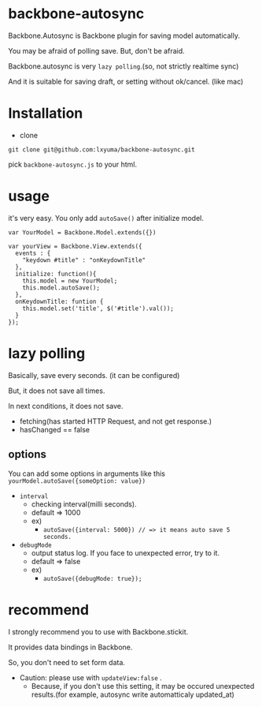 # backbone-autosync

Backbone.Autosync is Backbone plugin for saving model automatically.

You may be afraid of polling save. But, don't be afraid.

Backbone.autosync is very ```lazy polling```.(so, not strictly realtime sync)

And it is suitable for saving draft, or setting without ok/cancel. (like mac)

# Installation

- clone

```
git clone git@github.com:lxyuma/backbone-autosync.git
```

pick ```backbone-autosync.js``` to your html.


# usage

it's very easy. You only add ```autoSave()``` after initialize model.

```
var YourModel = Backbone.Model.extends({})

var yourView = Backbone.View.extends({
  events : {
    "keydown #title" : "onKeydownTitle"
  },
  initialize: function(){
    this.model = new YourModel;
    this.model.autoSave();
  },
  onKeydownTitle: funtion {
    this.model.set('title', $('#title').val());
  }
});
```

# lazy polling

Basically, save every seconds. (it can be configured)

But, it does not save all times.

In next conditions, it does not save.

- fetching(has started HTTP Request, and not get response.)
- hasChanged == false

## options

You can add some options in arguments like this ``` yourModel.autoSave({someOption: value})```
- ```interval```
  - checking interval(milli seconds).
  - default => 1000
  - ex) 
    - ``` autoSave({interval: 5000}) // => it means auto save 5 seconds.  ```
- ```debugMode```
  - output status log. If you face to unexpected error, try to it.
  - default => false
  - ex)
    - ``` autoSave({debugMode: true}); ```

# recommend

I strongly recommend you to use with Backbone.stickit.

It provides data bindings in Backbone.

So, you don't need to set form data.

- Caution: please use with ```updateView:false``` .
  - Because, if you don't use this setting, it may be occured unexpected results.(for example, autosync write automatticaly updated_at)


